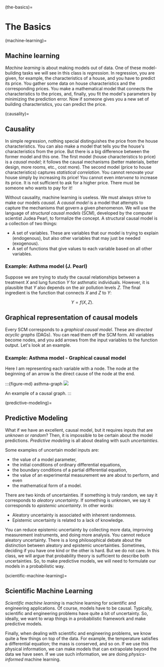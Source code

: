 (the-basics)=
# The Basics

(machine-learning)=
## Machine learning

*Machine learning* is about making models out of data.
One of these model-building tasks we will see in this class is *regression*.
In regression, you are given, for example, the characteristics of a house, and you have to predict its price.
You gather some data on house characteristics and the corresponding prices.
You make a mathematical model that connects the characteristics to the prices, and, finally, you fit the model's parameters by minimizing the prediction error.
Now if someone gives you a new set of building characteristics, you can predict the price.

(causality)=
## Causality
In simple regression, nothing special distinguishes the price from the house characteristics.
You can also make a model that tells you the house's characteristics from the price.
But there is a big difference between the former model and this one.
The first model (house characteristics to price) is a *causal model*; it follows the causal mechanisms (better materials, better design, more rooms, etc., cost more).
The second model (price to house characteristics) captures *statistical correlation*.
You cannot renovate your house simply by increasing its price!
You cannot even *intervene* to increase its price.
It is not sufficient to ask for a higher price.
There must be someone who wants to pay for it!

Without causality, machine learning is useless.
We must always strive to make our models *causal*.
A *causal model* is a model that attempts to capture the mechanisms that govern a given phenomenon.
We will use the language of *structural causal models* (SCM), developed by the computer scientist Judea Pearl, to formalize the concept.
A structural causal model is a collection of two things:
+ A set of variables. These are variables that our model is trying to explain (endogenous), but also other variables that may just be needed (exogenous).
+ A set of functions that give values to each variable based on all other variables.

### Example: Asthma model (J. Pearl)

Suppose we are trying to study the causal relationships between a treatment $X$ and lung function $Y$ for asthmatic individuals.
However, it is plausible that $Y$ also depends on the air pollution levels $Z$.
The final ingredient is the function that connects $X$ and $Z$ to $Y$:

$$
Y = f(X, Z).
$$

## Graphical representation of causal models
Every SCM corresponds to a *graphical causal model*.
These are *directed acyclic graphs* (DAGs).
You can read them off the SCM form.
All variables become nodes, and you add arrows from the input variables to the function output.
Let's look at an example.

### Example: Asthma model - Graphical causal model
Here I am representing each variable with a node.
The node at the beginning of an arrow is the direct cause of the node at the end.

:::{figure-md} asthma-graph
<img src="../images/asthma_graph.png">

An example of a causal graph.
:::

(predictive-modeling)=
## Predictive Modeling
What if we have an excellent, causal model, but it requires inputs that are *unknown* or *random*?
Then, it is impossible to be certain about the model predictions.
*Predictive modeling* is all about dealing with such *uncertainties*.

Some examples of uncertain model inputs are:
+ the value of a model parameter,
+ the initial conditions of ordinary differential equations,
+ the boundary conditions of a partial differential equation,
+ the value of an experimental measurement we are about to perform, and even
+ the mathematical form of a model.

There are two kinds of uncertainties.
If something is truly random, we say it corresponds to *aleatory uncertainty*.
If something is unknown, we say it corresponds to *epistemic uncertainty*.
In other words:
+ Aleatory uncertainty is associated with inherent randomness. 
+ Epistemic uncertainty is related to a lack of knowledge.

You can reduce epistemic uncertainty by collecting more data, improving measurement instruments, and doing more analysis.
You cannot reduce aleatory uncertainty.
There is a long philosophical debate about the distinction between aleatory and epistemic uncertainties.
Sometimes, deciding if you have one kind or the other is hard.
But we do not care.
In this class, we will argue that probability theory is sufficient to describe both uncertainties.
So, to make predictive models, we will need to formulate our models in a probabilistic way.

(scientific-machine-learning)=
## Scientific Machine Learning
*Scientific machine learning* is machine learning for scientific and engineering applications.
Of course, models have to be causal.
Typically, scientific and engineering problems have quite a bit of uncertainty.
So, ideally, we want to wrap things in a probabilistic framework and make predictive models.

Finally, when dealing with scientific and engineering problems, we know quite a few things on top of the data.
For example, the temperature satisfies a differential equation; the mass is conserved, and so on.
If we use this physical information, we can make models that can extrapolate beyond the data we have seen.
If we use such information, we are doing *physics-informed* machine learning.
